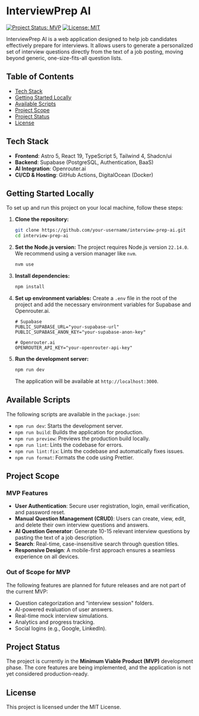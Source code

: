 # InterviewPrep AI

[![Project Status: MVP](https://img.shields.io/badge/status-MVP-green.svg)](https://shields.io/)
[![License: MIT](https://img.shields.io/badge/License-MIT-blue.svg)](https://opensource.org/licenses/MIT)

InterviewPrep AI is a web application designed to help job candidates effectively prepare for interviews. It allows users to generate a personalized set of interview questions directly from the text of a job posting, moving beyond generic, one-size-fits-all question lists.

## Table of Contents

- [Tech Stack](#tech-stack)
- [Getting Started Locally](#getting-started-locally)
- [Available Scripts](#available-scripts)
- [Project Scope](#project-scope)
- [Project Status](#project-status)
- [License](#license)

## Tech Stack

- **Frontend**: Astro 5, React 19, TypeScript 5, Tailwind 4, Shadcn/ui
- **Backend**: Supabase (PostgreSQL, Authentication, BaaS)
- **AI Integration**: Openrouter.ai
- **CI/CD & Hosting**: GitHub Actions, DigitalOcean (Docker)

## Getting Started Locally

To set up and run this project on your local machine, follow these steps:

1.  **Clone the repository:**
    ```bash
    git clone https://github.com/your-username/interview-prep-ai.git
    cd interview-prep-ai
    ```

2.  **Set the Node.js version:**
    The project requires Node.js version `22.14.0`. We recommend using a version manager like `nvm`.
    ```bash
    nvm use
    ```

3.  **Install dependencies:**
    ```bash
    npm install
    ```

4.  **Set up environment variables:**
    Create a `.env` file in the root of the project and add the necessary environment variables for Supabase and Openrouter.ai.
    ```env
    # Supabase
    PUBLIC_SUPABASE_URL="your-supabase-url"
    PUBLIC_SUPABASE_ANON_KEY="your-supabase-anon-key"

    # Openrouter.ai
    OPENROUTER_API_KEY="your-openrouter-api-key"
    ```

5.  **Run the development server:**
    ```bash
    npm run dev
    ```
    The application will be available at `http://localhost:3000`.

## Available Scripts

The following scripts are available in the `package.json`:

- `npm run dev`: Starts the development server.
- `npm run build`: Builds the application for production.
- `npm run preview`: Previews the production build locally.
- `npm run lint`: Lints the codebase for errors.
- `npm run lint:fix`: Lints the codebase and automatically fixes issues.
- `npm run format`: Formats the code using Prettier.

## Project Scope

### MVP Features

- **User Authentication**: Secure user registration, login, email verification, and password reset.
- **Manual Question Management (CRUD)**: Users can create, view, edit, and delete their own interview questions and answers.
- **AI Question Generator**: Generate 10-15 relevant interview questions by pasting the text of a job description.
- **Search**: Real-time, case-insensitive search through question titles.
- **Responsive Design**: A mobile-first approach ensures a seamless experience on all devices.

### Out of Scope for MVP

The following features are planned for future releases and are not part of the current MVP:

- Question categorization and "interview session" folders.
- AI-powered evaluation of user answers.
- Real-time mock interview simulations.
- Analytics and progress tracking.
- Social logins (e.g., Google, LinkedIn).

## Project Status

The project is currently in the **Minimum Viable Product (MVP)** development phase. The core features are being implemented, and the application is not yet considered production-ready.

## License

This project is licensed under the MIT License.

